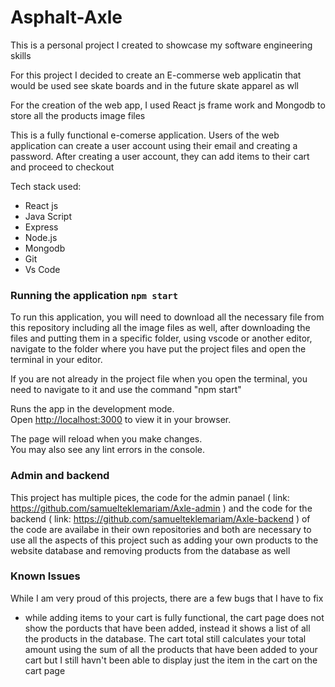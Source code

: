 # Asphalt-Axle

This is a personal project I created to showcase my software engineering skills

For this project I decided to create an E-commerse web applicatin that would be used see skate boards and 
in the future skate apparel as wll

For the creation of the web app, I used React js frame work and Mongodb to store all the products image files

This is a fully functional e-comerse application. Users of the web application can create a user account using their email and creating a password.
After creating a user account, they can add items to their cart and proceed to checkout

Tech stack used:
- React js
- Java Script
- Express
- Node.js
- Mongodb
- Git
- Vs Code

### Running the application `npm start`
To run this application, you will need to download all the necessary file from this repository including all the image files as well,
after downloading the files and putting them in a specific folder, using vscode or another editor, navigate to the folder where you have
put the project files and open the terminal in your editor. 

If you are not already in the project file when you open the terminal, you need to navigate to it and use the command "npm start"

Runs the app in the development mode.\
Open [http://localhost:3000](http://localhost:3000) to view it in your browser.

The page will reload when you make changes.\
You may also see any lint errors in the console.

### Admin and backend

This project has multiple pices, the code for the admin panael ( link: https://github.com/samuelteklemariam/Axle-admin ) and the 
code for the backend ( link: https://github.com/samuelteklemariam/Axle-backend ) of the code are availabe in their own repositories and both are necessary to use 
all the aspects of this project such as adding your own products to the website database and removing products from the database as well

### Known Issues

While I am very proud of this projects, there are a few bugs that I have to fix
- while adding items to your cart is fully functional, the cart page does not show the porducts that have been added, instead it shows a list of all the products in
  the database. The cart total still calculates your total amount using the sum of all the products that have been added to your cart but I still havn't been able to display
  just the item in the cart on the cart page
